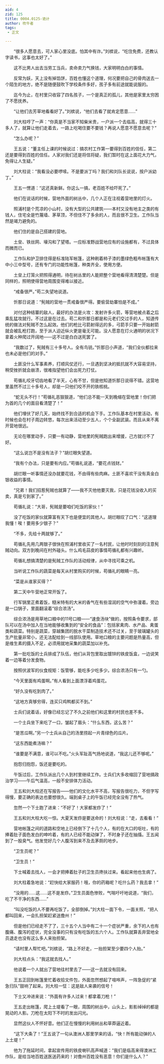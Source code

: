 ```yaml
---
aid: 4
zid: 125
title: 0004.0125-诡计
author: 吹牛者
tags: 
 - 正文

---
```




　　“很多人愿意去，可人家心里没底。怕其中有诈。”刘槟说，“吃住免费，还教认字读书，这事也太好了。”

　　这不比男人出去当劳工当兵，卖命卖力气换钱，大家明明白白的事情。

　　反常为妖，天上没有掉馅饼，百姓也懂这个道理，何况要把自己的骨肉送去一个陌生的地方，绝不是随便鼓吹下学校条件多好，孩子多有前途就能说服的。

　　迄今为止，在村里只收容了四名孩子，一个是真正的孤儿，其他是家里太穷困了不愿抚养。

　　“让他们去芳草地看看好了。”刘槟说，“他们去看了就肯定愿意……”

　　刘大柱哼了一声：“你真是不当家不知柴米贵，一户派一个去临高，就得三十多人了，就算让他们走着去，一路上吃喝住要不要钱？再说人愿意不愿意去呢？”

　　“怎么办呢？”

　　王五说：“董主任上课的时候说过：搞农村工作第一要得到百姓的信任，第二还是要得到百姓的信任。人家对我们还是将信将疑，我们暂时在这上面花大力气，免得让人生疑。”

　　刘大柱说：“我看没必要啰嗦。不是要派丁吗？我们和刘队长说说，按户派幼丁。”

　　王五一愣道：“这还真新鲜。你这么一搞，老百姓不给吓死了。”

　　他们在说话的时候，营地外面的树丛中，几个人正在注视着营地里的灯火。

　　照浦村是个荒凉的小山村，没有大型的公共建筑——本村又没有地主之类的有钱人，住宅全是竹蔑墙、茅草顶，不但住不了多余的人，而且很不卫生。工作队当然是竭力避免的。

　　他们住的是自己搭建的营地。

　　土垒、铁丝网、壕沟和了望塔。一应标准野战营地应有的设施都有，不过具体而微而已。

　　工作队和护卫排住得是标准陆军帐篷，这种刷着柿子漆的墨绿色粗布帐篷有大中小三中型号，还有专门的功能性帐篷，种类齐全，使用方便。

　　土垒上灯笼火把照得通明，待在树丛里的人能把整个营地看得清清楚楚。但是同样的，照明使得营地周围变得难以接近。

　　“戒备很严。”苟二失望地说道。

　　忻那日说道：“髡贼的营地一贯戒备很严得。要偷营劫寨怕是不成。”

　　对付这种结寨的敌人，最好的办法是火攻：发射许多火箭，等营地被点着之后乘乱猛攻就行。不过这是在过去。苟二和忻那日都是和元老们交过手的人，知道传统的做法对髡贼不怎么起效。他们的枪比弓箭射得远的多，弓箭手只要一开始射箭就会被乱枪打跑，至于派人迫近纵火更是毫无可能。没人愿意在灯火通明的状况下拿着火种爬过开阔地——这不过是白白送死罢了。

　　“我数过了，髡贼有三十多号人。全有鸟铳。”忻那日小声道，“我们全伙都拉来也未必是他们的对手。”

　　土匪没什么军事素养，打顺风仗还行，一旦遇到坚决的抵抗就不大容易坚持，稍受挫折就会崩溃，很难指望他们会出死力打仗。

　　苟循礼咬牙切齿地看了半天，心有不甘，但是他知道忻那日说得不错。这营地里虽然不过三十多号人，却是一只他们咬不开的铁核桃。

　　“蛇无头不行！”苟循礼恶狠狠道，“他们总不能一天到晚缩在营地里！你们把为首的几个的面目看清楚了！”

　　他们埋伏了好几天，始终找不到合适的机会下手。工作队基本在村里活动，有时候也会在村子周边转悠，每次出来活动至少五人，个个全副武装。而且从来不离开营地很远。

　　无论在哪里动手，只要一有动静，营地里的髡贼跑出来增援，己方就讨不了好。

　　“这么说岂不是没有法子？”胡烂眼失望道。

　　“我有个办法，只是要有内应。”苟循礼说道，“要花点钱财。”

　　胡烂眼一听事情还没办就要花钱，不由得有些肉麻。土匪不喜欢干没有真金白银收益的事情。

　　“兄弟！我们招惹髡贼也就算了——我不灭他他要灭我，只是花钱没收入的买卖，真是亏到家了。”

　　苟循礼说：“大哥，髡贼是要咱们吃饭的家伙！”

　　没了吃饭的家伙就算富有天下也是便宜的其他人。胡烂眼叹了口气：“这道理我懂！唉！要用多少银子？”

　　“不多，先给十两就够了。”

　　苟循礼先用几两银子很快在照浦村里收买了一名村民，让他时时刻刻的注意髡贼动向。双方到晚间在村外碰头。什么鸡毛蒜皮的事情苟循礼都有兴趣听。

　　苟循礼想搞清楚的是髡贼工作队的活动规律，从中寻找可乘之机。

　　当听说工作队的蔬菜是每天从村里购买的时候，苟循礼的眼睛一亮。

　　“菜是从谁家买得？”

　　第二天中午营地正常开饭了。

　　行军锅里正煮着饭，糙米特有的大米的香气在有些湿润的空气中弥漫着。旁边是一口锅子，里面翻滚着“综合浓汤”。

　　综合浓汤是用草地口粮中的11号口粮——“速食汤块”做的，按照条令要求，部队可以在汤中加入在当地能够收集到的“安全的食品”：包括家禽肉、水产品、禽蛋类和蔬菜。特别是蔬菜，穿越集团的脱水干菜制造技术还不过关，至于玻璃罐头的生产批量非常小，还无法配给到一线部队使用。草地口粮的主要问题是热量高，但是维生素的摄入不足，必须用就地采集的蔬菜加以补充。

　　第一批吃饭的士兵排成了队伍，他们从背包里取出镀锌的铁皮饭盒，一边说笑着一边等着分发食物。

　　按照伏波军的伙食规矩：饭管够，能吃多少吃多少。综合浓汤只有一勺。

　　“今天里面有鸡蛋啊。”有人看到上面漂浮着鸡蛋花。

　　“好久没有吃到肉了。”

　　“这地方真够穷得，连买只鸡鸭都买不到。”

　　士兵们说着话，好像已经忘记了不久之前他们和这里的村民也差不多。

　　一个士兵坐下来吃了一口，皱起了眉头：“什么东西，这么苦？”

　　“是苦瓜啊。”另一个士兵从自己的汤里捞起一片青绿色的瓜片。

　　“这东西能煮汤嘛？”

　　“谁要是不满意，谁可以不吃。”火头军趾高气扬地说道，“我这儿还不够呢。”

　　抱怨归抱怨，饭还是要吃的。

　　午饭过后，工作队派出几个人到村里继续工作。士兵们大多收缩回了营地搞政治学习——午后气温高，一般不安排体力活动。

　　王五和刘大柱还在写报告——他们的文化水平不高，写报告很吃力，不但字写得慢，要正确的表达也要想很久。端到桌子上的午饭已经完全没有了热气。

　　忽然一个下士跑了进来：“不好了！大家都发痧了！”

　　王五和刘大柱大吃一惊。大夏天发痧是要送命的！刘大柱说：“走，去看看！”

　　营地帐篷之间的道路和空地上已经倒下了十几个人，有的在大口的呕吐，有的捧着肚子面色发白的呻吟着，有的人已经不能动弹了，不时身子还在抽搐。王五闻到了一股臭气。他发觉好几个人腹泻到来不及去茅厕的地步。

　　“卫生员呢？”

　　“卫生员！”

　　下士喊着去找人，一会才把捧着肚子的卫生员搀扶过来。看起来他也生病了。

　　刘大柱着急地说：“赶快给大家服药！哦，你的药箱呢？吃什么药？我去拿！”

　　“没用的……这……这不是发痧。”卫生员面色惨败，气喘吁吁地说道，“我们，吃了不干净的东西……”

　　“叫没吃饭的人不要再吃饭了，全部倒掉。”刘大柱一面下令，一面关照，“把人都叫回来，一会扎担架赶紧送儋州！”

　　但是他们已经走不了了，三十五个人当中有二十一个症状严重，余下的人也有腹痛、腹泻的症状，完全没事的只有没有吃饭的五六个人。工作队就算丢弃营地全员退走也没有这么多人来抬担架。

　　“请村里人帮忙吧。”刘槟说，“路上不好走，一抬担架至少要四个人抬。”

　　刘大柱点头：“我这就去找人。”

　　他说着一个人就出了营地往村里去了——这一去就没有回来。

　　王五正回到帐篷里忙着收拾文件包，外面忽然想起了喧哗声，一阵急促的“紧急归队”鼓响了起来。刘大柱一怔：这是敌人来袭的信号！

　　下士又冲进来说：“外面有许多人过来！都拿着刀枪！”

　　王五走出帐篷，爬上土堤看了一眼，周围的树丛中，山头上，影影绰绰的都是晃动的人影。刀枪在太阳下不时的发出闪光。

　　显然这伙人不怀好意。他们正在慢慢的利用树丛和草莽逼近着。

　　“这下大条了！”王五说了一句从澳洲人那里学来的话，“快！所有能动弹的人上土堤！”

　　他为了拖延时间，拿起宣传用的铁皮喇叭高声喊道：“我们是临高来得澳洲工作队，是给当地百姓送医送药来的！对儋州百姓没有恶意！你们是什么人？”


